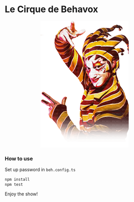 # Le Cirque de Behavox

<p align="center">
  <img src="https://raw.githubusercontent.com/iketari/cirque/master/assets/cirque.png">
</p>


### How to use


Set up password in `beh.config.ts`

```
npm install
npm test
```

Enjoy the show!